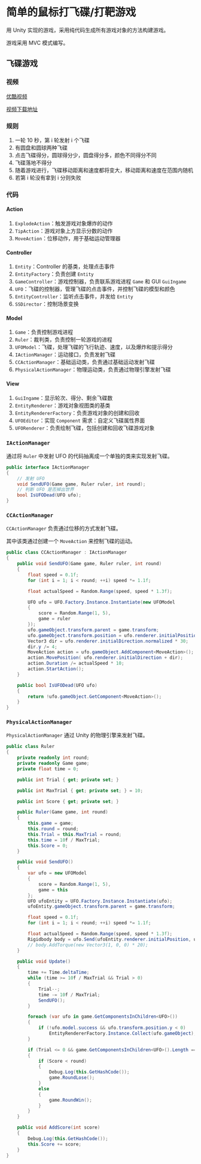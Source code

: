 # 简单的鼠标打飞碟/打靶游戏

用 Unity 实现的游戏，采用纯代码生成所有游戏对象的方法构建游戏。

游戏采用 MVC 模式编写。

## 飞碟游戏

### 视频

[优酷视频](https://v.youku.com/v_show/id_XNDM4ODM2ODkwOA==.html?spm=a2h3j.8428770.3416059.1)

[视频下载地址](https://github.com/huanghongxun/3D-Programming-And-Design/tree/master/homework4/Hit-UFO/Hit-UFO.mp4)

### 规则

1. 一轮 10 秒，第 i 轮发射 i 个飞碟
2. 有圆盘和圆球两种飞碟
3. 点击飞碟得分，圆球得分少，圆盘得分多，颜色不同得分不同
4. 飞碟落地不得分
5. 随着游戏进行，飞碟移动距离和速度都将变大，移动距离和速度在范围内随机
6. 若第 i 轮没有拿到 i 分则失败

### 代码

#### Action

1. `ExplodeAction`：触发游戏对象爆炸的动作
2. `TipAction`：游戏对象上方显示分数的动作
3. `MoveAction`：位移动作，用于基础运动管理器

#### Controller

1. `Entity`：Controller 的基类，处理点击事件
2. `EntityFactory`：负责创建 `Entity`
3. `GameController`：游戏控制器，负责联系游戏进程 `Game` 和 GUI `GuiIngame`
4. `UFO`：飞碟的控制器，管理飞碟的点击事件，并控制飞碟的模型和颜色
5. `EntityController`：监听点击事件，并发给 `Entity`
6. `SSDirector`：控制场景变换

#### Model

1. `Game`：负责控制游戏进程
2. `Ruler`：裁判类，负责控制一轮游戏的进程
3. `UFOModel`：飞碟，处理飞碟的飞行轨迹、速度，以及爆炸和提示得分
4. `IActionManager`：运动接口，负责发射飞碟
5. `CCActionManager`：基础运动类，负责通过基础运动发射飞碟
6. `PhysicalActionManager`：物理运动类，负责通过物理引擎发射飞碟

#### View

1. `GuiIngame`：显示轮次、得分、剩余飞碟数
2. `EntityRenderer`：游戏对象视图类的基类
3. `EntityRendererFactory`：负责游戏对象的创建和回收
4. `UFOEditor`：实现 `Component` 需求：自定义飞碟属性界面
5. `UFORenderer`：负责绘制飞碟，包括创建和回收飞碟游戏对象

### `IActionManager`

通过将 `Ruler` 中发射 UFO 的代码抽离成一个单独的类来实现发射飞碟。

```csharp
public interface IActionManager
{
    // 发射 UFO
    void SendUFO(Game game, Ruler ruler, int round);
    // 判断 UFO 是否掉出世界
    bool IsUFODead(UFO ufo);
}
```

### `CCActionManager`

`CCActionManager` 负责通过位移的方式发射飞碟。

其中该类通过创建一个 `MoveAction` 来控制飞碟的运动。

```csharp
public class CCActionManager : IActionManager
{
    public void SendUFO(Game game, Ruler ruler, int round)
    {
        float speed = 0.1f;
        for (int i = 1; i < round; ++i) speed *= 1.1f;

        float actualSpeed = Random.Range(speed, speed * 1.3f);

        UFO ufo = UFO.Factory.Instance.Instantiate(new UFOModel
        {
            score = Random.Range(1, 5),
            game = ruler
        });
        ufo.gameObject.transform.parent = game.transform;
        ufo.gameObject.transform.position = ufo.renderer.initialPosition;
        Vector3 dir = ufo.renderer.initialDirection.normalized * 30;
        dir.y /= 4;
        MoveAction action = ufo.gameObject.AddComponent<MoveAction>();
        action.MovePosition( ufo.renderer.initialDirection + dir);
        action.Duration /= actualSpeed * 10;
        action.StartAction();
    }

    public bool IsUFODead(UFO ufo)
    {
        return !ufo.gameObject.GetComponent<MoveAction>();
    }
}
```

### `PhysicalActionManager`

`PhysicalActionManager` 通过 Unity 的物理引擎来发射飞碟。

```csharp
public class Ruler
{
    private readonly int round;
    private readonly Game game;
    private float time = 0;

    public int Trial { get; private set; }

    public int MaxTrial { get; private set; } = 10;

    public int Score { get; private set; }

    public Ruler(Game game, int round)
    {
        this.game = game;
        this.round = round;
        this.Trial = this.MaxTrial = round;
        this.time = 10f / MaxTrial;
        this.Score = 0;
    }

    public void SendUFO()
    {
        var ufo = new UFOModel
        {
            score = Random.Range(1, 5),
            game = this
        };
        UFO ufoEntity = UFO.Factory.Instance.Instantiate(ufo);
        ufoEntity.gameObject.transform.parent = game.transform;

        float speed = 0.1f;
        for (int i = 1; i < round; ++i) speed *= 1.1f;

        float actualSpeed = Random.Range(speed, speed * 1.3f);
        Rigidbody body = ufo.Send(ufoEntity.renderer.initialPosition, ufoEntity.renderer.initialDirection, actualSpeed);
        // body.AddTorque(new Vector3(1, 0, 0) * 20);
    }

    public void Update()
    {
        time += Time.deltaTime;
        while (time >= 10f / MaxTrial && Trial > 0)
        {
            Trial--;
            time -= 10f / MaxTrial;
            SendUFO();
        }

        foreach (var ufo in game.GetComponentsInChildren<UFO>())
        {
            if (!ufo.model.success && ufo.transform.position.y < 0)
                EntityRendererFactory.Instance.Collect(ufo.gameObject);
        }

        if (Trial <= 0 && game.GetComponentsInChildren<UFO>().Length == 0)
        {
            if (Score < round)
            {
                Debug.Log(this.GetHashCode());
                game.RoundLose();
            }
            else
            {
                game.RoundWin();
            }
        }
    }

    public void AddScore(int score)
    {
        Debug.Log(this.GetHashCode());
        this.Score += score;
    }
}
```

